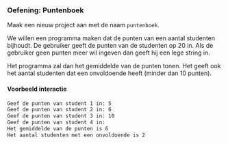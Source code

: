 ### Oefening: Puntenboek

Maak een nieuw project aan met de naam `puntenboek`.

We willen een programma maken dat de punten van een aantal studenten bijhoudt. De gebruiker geeft de punten van de studenten op 20 in. Als de gebruiker geen punten meer wil ingeven dan geeft hij een lege string in.

Het programma zal dan het gemiddelde van de punten tonen. Het geeft ook het aantal studenten dat een onvoldoende heeft (minder dan 10 punten).

#### Voorbeeld interactie

```bash
Geef de punten van student 1 in: 5
Geef de punten van student 2 in: 6
Geef de punten van student 3 in: 10
Geef de punten van student 4 in: 
Het gemiddelde van de punten is 6
Het aantal studenten met een onvoldoende is 2
```